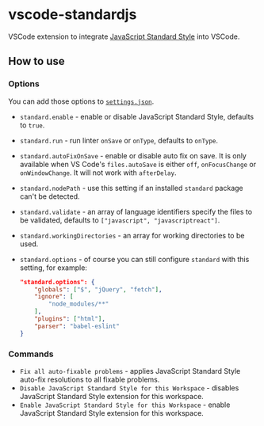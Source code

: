 # vscode-standardjs

VSCode extension to integrate [JavaScript Standard Style](https://github.com/feross/standard) into VSCode.

## How to use

### Options

You can add those options to [`settings.json`](https://code.visualstudio.com/docs/customization/userandworkspace).

* `standard.enable` - enable or disable JavaScript Standard Style, defaults to `true`.
* `standard.run` - run linter `onSave` or `onType`, defaults to `onType`.
* `standard.autoFixOnSave` - enable or disable auto fix on save. It is only available when VS Code's `files.autoSave` is either `off`, `onFocusChange` or `onWindowChange`. It will not work with `afterDelay`.
* `standard.nodePath` - use this setting if an installed `standard` package can't be detected.
* `standard.validate` - an array of language identifiers specify the files to be validated, defaults to `["javascript", "javascriptreact"]`.
* `standard.workingDirectories` - an array for working directories to be used.
* `standard.options` - of course you can still configure `standard` with this setting, for example:

	```json
	"standard.options": {
		"globals": ["$", "jQuery", "fetch"],
		"ignore": [
			"node_modules/**"
		],
		"plugins": ["html"],
		"parser": "babel-eslint"
	}
	```
### Commands

* `Fix all auto-fixable problems` - applies JavaScript Standard Style auto-fix resolutions to all fixable problems.
* `Disable JavaScript Standard Style for this Workspace` - disables JavaScript Standard Style extension for this workspace.
* `Enable JavaScript Standard Style for this Workspace` - enable JavaScript Standard Style extension for this workspace.